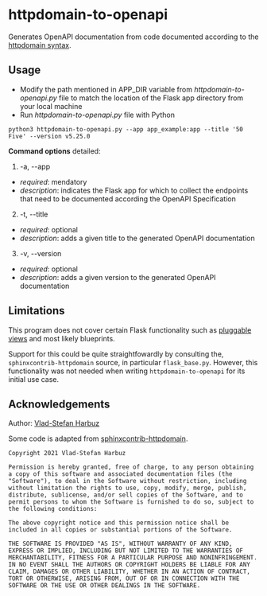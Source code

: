 # httpdomain-to-openapi

Generates OpenAPI documentation from code documented according to the
[httpdomain syntax](https://sphinxcontrib-httpdomain.readthedocs.io/en/stable/).

## Usage

- Modify the path mentioned in APP_DIR variable from *httpdomain-to-openapi.py* file to match the location of the Flask app directory from your local machine
- Run *httpdomain-to-openapi.py* file with Python
```
python3 httpdomain-to-openapi.py --app app_example:app --title '50 Five' --version v5.25.0
```

**Command options** detailed:
1. -a, --app
- *required*: mendatory
- *description*: indicates the Flask app for which to collect the endpoints that need to be documented according the OpenAPI Specification
2. -t, --title
- *required*: optional
- *description*: adds a given title to the generated OpenAPI documentation
3. -v, --version
- *required*: optional
- *description*: adds a given version to the generated OpenAPI documentation

## Limitations

This program does not cover certain Flask functionality such as
[pluggable views](https://flask.palletsprojects.com/en/1.1.x/views/)
and most likely blueprints.

Support for this could be quite straightfowardly by consulting the,
`sphinxcontrib-httpdomain` source, in particular `flask_base.py`.
However, this functionality was not needed when writing
`httpdomain-to-openapi` for its initial use case.

## Acknowledgements

Author: [Vlad-Stefan Harbuz](https://github.com/vladh)

Some code is adapted from
[sphinxcontrib-httpdomain](https://github.com/sphinx-contrib/httpdomain).

```
Copyright 2021 Vlad-Stefan Harbuz

Permission is hereby granted, free of charge, to any person obtaining a copy of this software and associated documentation files (the "Software"), to deal in the Software without restriction, including without limitation the rights to use, copy, modify, merge, publish, distribute, sublicense, and/or sell copies of the Software, and to permit persons to whom the Software is furnished to do so, subject to the following conditions:

The above copyright notice and this permission notice shall be included in all copies or substantial portions of the Software.

THE SOFTWARE IS PROVIDED "AS IS", WITHOUT WARRANTY OF ANY KIND, EXPRESS OR IMPLIED, INCLUDING BUT NOT LIMITED TO THE WARRANTIES OF MERCHANTABILITY, FITNESS FOR A PARTICULAR PURPOSE AND NONINFRINGEMENT. IN NO EVENT SHALL THE AUTHORS OR COPYRIGHT HOLDERS BE LIABLE FOR ANY CLAIM, DAMAGES OR OTHER LIABILITY, WHETHER IN AN ACTION OF CONTRACT, TORT OR OTHERWISE, ARISING FROM, OUT OF OR IN CONNECTION WITH THE SOFTWARE OR THE USE OR OTHER DEALINGS IN THE SOFTWARE.
```
